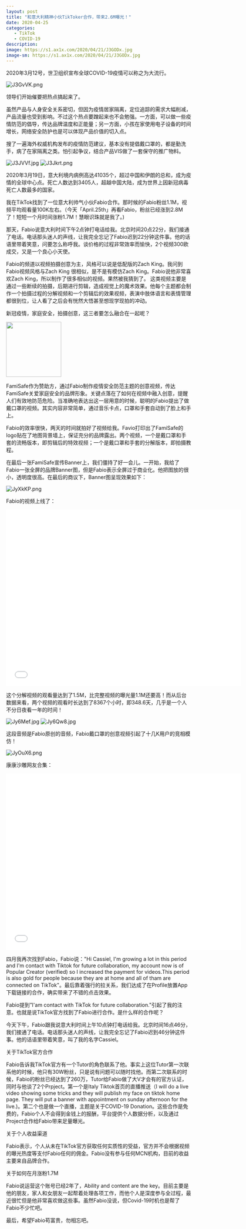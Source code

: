 ```yaml
---
layout: post
title: "和意大利精神小伙TikToker合作，带来2.6M曝光！"
date: 2020-04-25
categories:
   - TikTok
   - COVID-19
description:
image: https://s1.ax1x.com/2020/04/21/J3GODx.jpg
image-sm: https://s1.ax1x.com/2020/04/21/J3GODx.jpg
---
```


2020年3月12号，世卫组织宣布全球COVID-19疫情可以称之为大流行。

<img src="https://s1.ax1x.com/2020/04/21/J3GvVK.png" alt="J3GvVK.png" border="0" />

领导们开始催要把热点搞起来了。

虽然产品与人身安全关系密切，但因为疫情居家隔离，定位追踪的需求大幅削减，产品流量也受到影响。不过这个热点要蹭起来也不会勉强。一方面，可以做一些疫情防范的倡导，传达品牌温度和正能量；另一方面，小孩在家使用电子设备的时间增长，网络安全防护也是可以体现产品价值的切入点。

搜了一遍海外权威机构发布的疫情防范建议，基本没有提倡戴口罩的，都是勤洗手，病了在家隔离之类。怕引起争议，结合产品VIS做了一套保守的推广物料。


<img src="https://s1.ax1x.com/2020/04/21/J3JVVf.jpg" alt="J3JVVf.jpg" border="0" />
<img src="https://s1.ax1x.com/2020/04/21/J3Jkrt.png" alt="J3Jkrt.png" border="0" />

2020年3月19日，意大利境内病例高达41035个，超过中国和伊朗的总和，成为疫情的全球中心点。死亡人数达到3405人，超越中国大陆，成为世界上因新冠病毒死亡人数最多的国家。

我在TikTok找到了一位意大利帅气小伙Fabio合作。那时候的Fabio粉丝1.1M，视频平均观看量100K左右。（今天「April.25th」再看Fabio，粉丝已经涨到2.8M了！短短一个月时间涨粉1.7M！慧眼识珠就是我了。)


那天，Fabio说意大利时间下午2点钟打电话给我。北京时间20点22分，我们接通了电话。电话那头迷人的声线，让我完全忘记了Fabio迟到22分钟这件事。他的话语里带着笑意，问要怎么称呼我。谈价格的过程非常效率而愉快，2个视频300欧成交，又是一个良心小天使。

Fabio的频道以视频拍摄创意为主，风格可以说是低配版的Zach King。我问到Fabio视频风格与Zach King 很相似，是不是有模仿Zach King。Fabio说他非常喜欢Zach King，所以制作了很多相似的视频。果然被我猜到了。 这类视频主要是通过一些断续的拍摄，后期进行剪辑，造成视觉上的魔术效果。他每个主题都会制作一个拍摄过程的分解视频和一个剪辑后的效果视频，表演中肢体语言和表情管理都很到位，让人看了之后会有恍然大悟甚至想现学现拍的冲动。

新冠疫情，家庭安全，拍摄创意，这三者要怎么融合在一起呢？

<img width="150" height="150" src="https://s1.ax1x.com/2020/04/25/JypKfg.gif"/>

FamiSafe作为赞助方，通过Fabio制作疫情安全防范主题的创意视频，传达FamiSafe关爱家庭安全的品牌形象。关键点落在了如何在视频中融入创意，提醒人们有效地防范危险。当准确地表达出这一层用意的时候，聪明的Fabio提出了做戴口罩的视频。其实内容非常简单，通过音乐卡点，口罩和手套自动到了脸上和手上。

Fabio的效率很快，两天的时间就拍好了视频给我。Favio打印出了FamiSafe的logo贴在了地图背景墙上，保证充分的品牌露出。两个视频，一个是戴口罩和手套的流畅版本，即剪辑后的特效视频；一个是戴口罩和手套的分解版本，即拍摄教程。

在最后一张FamiSafe宣传Banner上，我们僵持了好一会儿。一开始，我给了Fabio一张全屏的品牌Banner图，但是Fabio表示全屏过于商业化。他把图放的很小，透明度很高。在最后的商议下，Banner图呈现效果如下：

<img src="https://s1.ax1x.com/2020/04/25/JyXkKP.png" alt="JyXkKP.png" border="0" />

Fabio的视频上线了：

<iframe width="640" height="480" src="//player.bilibili.com/player.html?aid=455306773&bvid=BV1C5411t7zQ&cid=180659950&page=1" scrolling="no" border="0" frameborder="no" framespacing="0" allowfullscreen="true"> </iframe>

这个分解视频的观看量达到了1.5M，比完整视频的曝光量1.1M还要高！而从后台数据来看，两个视频的观看时长达到了8367个小时，即348.6天，几乎是一个人不分日夜看一年的时间！

<img src="https://s1.ax1x.com/2020/04/25/Jy6Mef.jpg" alt="Jy6Mef.jpg" border="0" />

<img src="https://s1.ax1x.com/2020/04/25/Jy6Qw8.jpg" alt="Jy6Qw8.jpg" border="0" />

这段音频是Fabio原创的音频，Fabio戴口罩的创意视频引起了十几K用户的竞相模仿！

<img src="https://s1.ax1x.com/2020/04/25/JyOuX6.png" alt="JyOuX6.png" border="0" />

康康沙雕网友合集：

<iframe width="640" height="480" src="//player.bilibili.com/player.html?aid=795414842&bvid=BV13C4y1W7XU&cid=183194071&page=1" scrolling="no" border="0" frameborder="no" framespacing="0" allowfullscreen="true"> </iframe>

四月我再次找到Fabio，Fabio说："Hi Cassiel, I'm growing a lot in this period and I'm contact with Tiktok for future collaboration, my account now is of Popular Creator (verified) so I increased the payment for videos.This period is also gold for people because they are at home and all of tham are connected on TikTok"。最后靠着强行的拉关系，我们达成了在Profile放置App下载链接的合作，确实带来了不错的点击效果。

Fabio提到”I'am contact with TikTok for future collaboration."引起了我的注意。也就是说TikTok官方找到了Fabio进行合作。是什么样的合作呢？

今天下午，Fabio跟我说意大利时间上午10点钟打电话给我。北京时间16点46分，我们接通了电话。电话那头迷人的声线，让我完全忘记了Fabio迟到46分钟这件事。他的话语里带着笑意，叫了我的名字Cassiel。


关于TikTok官方合作

Fabio告诉我TikTok官方有一个Tutor的角色联系了他。事实上这位Tutor第一次联系他的时候，他只有30W粉丝，只是说有问题可以随时找他。而第二次联系的时候，Fabio的粉丝已经达到了260万，Tutor给Fabio做了大V才会有的官方认证，同时与他谈了2个Prpject。第一个是Italy Tiktok首页的直播推送（I will do a live video showing some tricks and they will publish my face on tiktok home page. They will put a banner with appointment on sunday afternoon for the live.)。第二个也是做一个直播，主题是关于COVID-19 Donation。这些合作是免费的，Fabio个人不会得到金钱上的报酬，平台提供个人数据分析，以及通过Project合作给Fabio带来足量曝光。

关于个人收益渠道

Fabio表示，个人从未在TikTok官方获取任何实质性的受益，官方并不会根据视频的曝光热度等支付Fabio任何的佣金。Fabio没有参与任何MCN机构，目前的收益主要来自品牌合作。

关于如何在月涨粉1.7M

Fabio说运营这个账号已经2年了，Ability and content are the key。目前主要是他的朋友，家人和女朋友一起帮着处理各项工作，而他个人是深度参与全过程，最近很忙但是他非常喜欢做这些事。虽然Fabio没说，但Covid-19时机也是帮了Fabio不少忙吧。

最后，希望Fabio苟富贵，勿相忘吧。